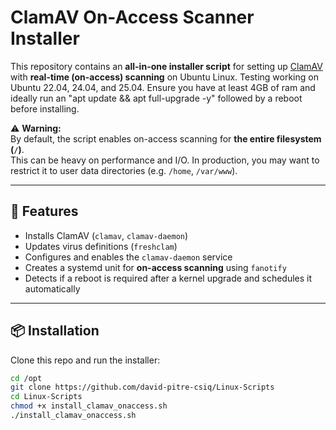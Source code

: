 # ClamAV On-Access Scanner Installer

This repository contains an **all-in-one installer script** for setting up [ClamAV](https://www.clamav.net/) with **real-time (on-access) scanning** on Ubuntu Linux.
Testing working on Ubuntu 22.04, 24.04, and 25.04. Ensure you have at least 4GB of ram and ideally run an "apt update && apt full-upgrade -y" followed by a reboot before installing.

⚠️ **Warning:**  
By default, the script enables on-access scanning for **the entire filesystem (`/`)**.  
This can be heavy on performance and I/O. In production, you may want to restrict it to user data directories (e.g. `/home`, `/var/www`).

---

## 🚀 Features
- Installs ClamAV (`clamav`, `clamav-daemon`)  
- Updates virus definitions (`freshclam`)  
- Configures and enables the `clamav-daemon` service  
- Creates a systemd unit for **on-access scanning** using `fanotify`  
- Detects if a reboot is required after a kernel upgrade and schedules it automatically  

---

## 📦 Installation

Clone this repo and run the installer:

```bash
cd /opt
git clone https://github.com/david-pitre-csiq/Linux-Scripts
cd Linux-Scripts
chmod +x install_clamav_onaccess.sh
./install_clamav_onaccess.sh
